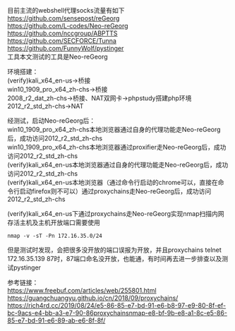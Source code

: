 目前主流的webshell代理socks流量有如下  
https://github.com/sensepost/reGeorg  
https://github.com/L-codes/Neo-reGeorg  
https://github.com/nccgroup/ABPTTS  
https://github.com/SECFORCE/Tunna  
https://github.com/FunnyWolf/pystinger  
工具本文测试的工具是Neo-reGeorg

环境搭建：  
(verify)kali_x64_en-us->桥接  
win10_1909_pro_x64_zh-chs->桥接  
2008_r2_dat_zh-chs->桥接、NAT双网卡->phpstudy搭建php环境  
2012_r2_std_zh-chs->NAT

经测试，启动Neo-reGeorg后：  
win10_1909_pro_x64_zh-chs本地浏览器通过自身的代理功能走Neo-reGeorg后，成功访问2012_r2_std_zh-chs  
win10_1909_pro_x64_zh-chs本地浏览器通过proxifier走Neo-reGeorg后，成功访问2012_r2_std_zh-chs  
(verify)kali_x64_en-us本地浏览器通过自身的代理功能走Neo-reGeorg后，成功访问2012_r2_std_zh-chs  
(verify)kali_x64_en-us本地浏览器（通过命令行启动的chrome可以，直接在命令行启动firefox则不可以）通过proxychains走Neo-reGeorg后，成功访问2012_r2_std_zh-chs

(verify)kali_x64_en-us下通过proxychains走Neo-reGeorg实现nmap扫描内网存活主机及主机开放端口需要使用
```
nmap -v -sT -Pn 172.16.35.0/24
```
但是测试时发现，会把很多没开放的端口误报为开放，并且proxychains telnet 172.16.35.139 87时，87端口命名没开放，也能通，有时间再去进一步排查以及测试pystinger

参考链接：  
https://www.freebuf.com/articles/web/255801.html  
https://guangchuangyu.github.io/cn/2018/09/proxychains/  
https://rich4rd.cc/2019/08/24/e5-86-85-e7-bd-91-e6-b8-97-e9-80-8f-ef-bc-9acs-e4-bb-a3-e7-90-86proxychainsnmap-e8-bf-9b-e8-a1-8c-e5-86-85-e7-bd-91-e6-89-ab-e6-8f-8f/
